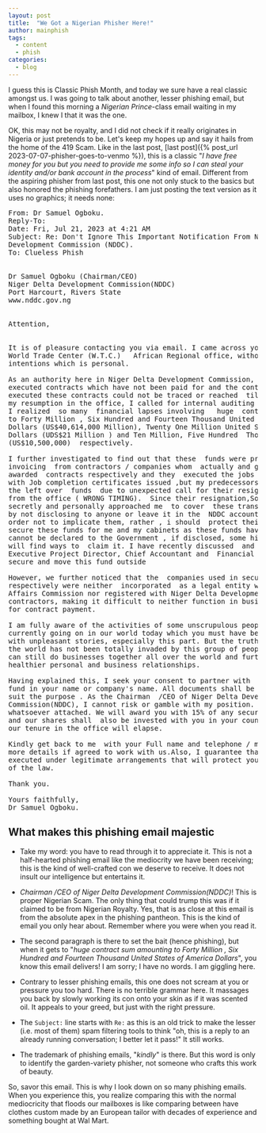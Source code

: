 ```yaml
---
layout: post
title:  "We Got a Nigerian Phisher Here!"
author: mainphish
tags:
  - content
  - phish
categories: 
  - blog
---
```

I guess this is Classic Phish Month, and today we sure have a real 
classic amongst us. I was going to talk about another, lesser phishing email,
but when I found this morning a *Nigerian Prince*-class email waiting in my
mailbox, I knew I that it was the one. 

OK, this may not be royalty, and I did not 
check if it really originates in Nigeria or just pretends to be. 
Let's keep my hopes up and say it hails from the home of the
419 Scam.
Like in the last post, [last post]({% post_url 2023-07-07-phisher-goes-to-venmo  %}),
this is a classic "*I have free money for you but you need to provide 
me some info so I can steal your identity and/or bank account in the 
process*" kind of email. 
Different from the aspiring phisher from last post, this one not only stuck
to the basics but also honored the phishing forefathers. I am just posting the 
text version as it uses no graphics; it needs none:

<pre>
From: Dr Samuel Ogboku. <yachay@yachay.pe>
Reply-To: <drsamuelogboku55@gmail.com>
Date: Fri, Jul 21, 2023 at 4:21 AM
Subject: Re: Don't Ignore This Important Notification From Niger Delta 
Development Commission (NDDC).
To: Clueless Phish


Dr Samuel Ogboku (Chairman/CEO)
Niger Delta Development Commission(NDDC)
Port Harcourt, Rivers State
www.nddc.gov.ng


Attention,


It is of pleasure contacting you via email. I came across your contact via the 
World Trade Center (W.T.C.)   African Regional office, without disclosure of my 
intentions which is personal.

As an authority here in Niger Delta Development Commission, I noticed  three 
executed contracts which have not been paid for and the contractors who 
executed these contracts could not be traced or reached  till this moment.Upon 
my resumption in the office, I called for internal auditing after hand over, 
I realized  so many  financial lapses involving   huge  contract sum  amounting 
to Forty Million , Six Hundred and Fourteen Thousand United States of America 
Dollars (US$40,614,000 Million), Twenty One Million United States of America 
Dollars (UDS$21 Million ) and Ten Million, Five Hundred  Thousand 
(US$10,500,000)  respectively.

I further investigated to find out that these  funds were products of over 
invoicing  from contractors / companies whom  actually and genuinely were 
awarded  contracts respectively and they  executed the jobs and were duly paid  
with Job completion certificates issued ,but my predecessors  could not move 
the left over  funds  due to unexpected call for their resignation/removal 
from the office ( WRONG TIMING).  Since their resignation,Some of them have  
secretly and personally approached me  to cover  these transactions  for them 
by not disclosing to anyone or leave it in the  NDDC accounts/ records  in 
order not to implicate them, rather , i should  protect their image and   
secure these funds for me and my cabinets as these funds have been there and 
cannot be declared to the Government , if disclosed, some higher authorities  
will find ways to  claim it. I have recently discussed  and agreed with the 
Executive Project Director, Chief Accountant and  Financial Director  to 
secure and move this fund outside

However, we further noticed that the  companies used in securing these funds 
respectively were neither  incorporated  as a legal entity with the Corporate 
Affairs Commission nor registered with Niger Delta Development Commission as 
contractors, making it difficult to neither function in business nor authorize 
for contract payment.

I am fully aware of the activities of some unscrupulous people that are 
currently going on in our world today which you must have been fully acquainted 
with unpleasant stories, especially this part. But the truth also remains that 
the world has not been totally invaded by this group of people hence, people 
can still do businesses together all over the world and further establish 
healthier personal and business relationships.

Having explained this, I seek your consent to partner with  us and  secure this 
fund in your name or company's name. All documents shall be legally provided to 
suit the purpose . As the Chairman  /CEO of Niger Delta Development 
Commission(NDDC), I cannot risk or gamble with my position. There is no risk 
whatsoever attached. We will award you with 15% of any secured funds with you 
and our shares shall  also be invested with you in your country pending when 
our tenure in the office will elapse.

Kindly get back to me  with your Full name and telephone / mobile number for 
more details if agreed to work with us.Also, I guarantee that this will be 
executed under legitimate arrangements that will protect you from any breach 
of the law.

Thank you.

Yours faithfully,
Dr Samuel Ogboku.
</pre>

## What makes this phishing email majestic

- Take my word: you have to read through it to appreciate it. This is not 
a half-hearted phishing email like the mediocrity we have been receiving;
this is the kind of well-crafted con we deserve to receive. It does not
insult our intelligence but entertains it. 

- *Chairman  /CEO of Niger Delta Development Commission(NDDC)*! This is 
proper Nigerian Scam. The only thing that could trump this was if it claimed
to be from Nigerian Royalty. Yes, that is as close at this email is from the
absolute apex in the phishing pantheon. This is the kind of email you only
hear about. Remember where you were when you read it.

- The second paragraph is there to set the bait (hence phishing), but when 
it gets to "*huge  contract sum  amounting to Forty Million , Six Hundred and Fourteen Thousand United States of America 
Dollars*", you know
this email delivers! I am sorry; I have no words. I am giggling here.

- Contrary to lesser phishing emails, this one does not scream at you or
pressure you too hard.
There is no terrible grammar here.
It massages you back by slowly working its con onto
your skin as if it was scented oil. It appeals to your greed, but just with 
the right pressure.

- The `Subject:` line starts with `Re:` as this is an old trick to make the 
lesser (i.e. most of them) spam filtering tools to think "oh, this is a reply
to an already running conversation; I better let it pass!" It still works.

- The trademark of phishing emails, "*kindly*" is there. But this word is 
only to identify the garden-variety phisher, not someone who crafts this work
of beauty.

So, savor this email. This is why I look down on so many phishing
emails. When you experience this, you realize comparing this with the
normal mediocricity that floods our mailboxes is like
comparing between have clothes custom made by an European tailor with decades
of experience and something bought at Wal Mart.
